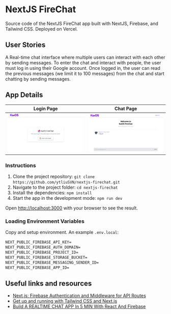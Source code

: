 # NextJS FireChat

Source code of the NextJS FireChat app built with NextJS, Firebase, and Tailwind CSS. Deployed on Vercel.


## User Stories

A Real-time chat interface where multiple users can interact with each other by sending messages.
To enter the chat and interact with people, the user must log in using their Google account.
Once logged in, the user can read the previous messages (we limit it to 100 messages) from the chat and start chatting by sending messages.
## App Details


| Login Page | Chat Page  |
| :---:   | :-: |
| ![Login Page](./public/assets/login.png) | ![Chat Page](./public/assets/room.png) |


### Instructions

1. Clone the project repository: `git clone https://github.com/ytliuSVN/nextjs-firechat.git`
2. Navigate to the project folder: `cd nextjs-firechat`
3. Install the dependencies: `npm install`
4. Start the app in the development mode: `npm run dev`

Open [http://localhost:3000](http://localhost:3000) with your browser to see the result.


### Loading Environment Variables

Copy and setup environment. An example `.env.local`:

```
NEXT_PUBLIC_FIREBASE_API_KEY=
NEXT_PUBLIC_FIREBASE_AUTH_DOMAIN=
NEXT_PUBLIC_FIREBASE_PROJECT_ID=
NEXT_PUBLIC_FIREBASE_STORAGE_BUCKET=
NEXT_PUBLIC_FIREBASE_MESSAGING_SENDER_ID=
NEXT_PUBLIC_FIREBASE_APP_ID=
```

## Useful links and resources

- [Next.js: Firebase Authentication and Middleware for API Routes](https://dev.to/dingran/next-js-firebase-authentication-and-middleware-for-api-routes-29m1)
- [Get up and running with Tailwind CSS and Next.js](https://dev.to/notrab/get-up-and-running-with-tailwind-css-and-next-js-3a73)
- [Build A REALTIME CHAT APP In 5 MIN With React And Firebase](https://alterclass.io/blog/build-a-realtime-chat-app-in-5-min-with-react-and-firebase)
